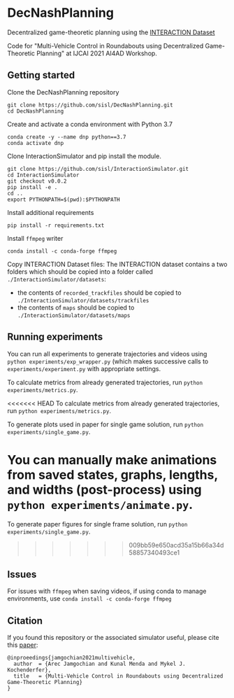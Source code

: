 # DecNashPlanning
Decentralized game-theoretic planning using the [INTERACTION Dataset](https://interaction-dataset.com/)

Code for "Multi-Vehicle Control in Roundabouts using Decentralized Game-Theoretic Planning" at IJCAI 2021 AI4AD Workshop.

## Getting started
Clone the DecNashPlanning repository
```
git clone https://github.com/sisl/DecNashPlanning.git
cd DecNashPlanning
```
Create and activate a conda environment with Python 3.7
```
conda create -y --name dnp python==3.7
conda activate dnp
```
Clone InteractionSimulator and pip install the module.
```
git clone https://github.com/sisl/InteractionSimulator.git
cd InteractionSimulator
git checkout v0.0.2
pip install -e .
cd ..
export PYTHONPATH=$(pwd):$PYTHONPATH
```
Install additional requirements
```
pip install -r requirements.txt
```
Install `ffmpeg` writer
```
conda install -c conda-forge ffmpeg
```
Copy INTERACTION Dataset files:
The INTERACTION dataset contains a two folders which should be copied into a folder called `./InteractionSimulator/datasets`: 
  - the contents of `recorded_trackfiles` should be copied to `./InteractionSimulator/datasets/trackfiles`
  - the contents of `maps` should be copied to `./InteractionSimulator/datasets/maps`



## Running experiments
You can run all experiments to generate trajectories and videos using `python experiments/exp_wrapper.py` (which makes successive calls to `experiments/experiment.py` with appropriate settings.

To calculate metrics from already generated trajectories, run `python experiments/metrics.py`.

<<<<<<< HEAD
To calculate metrics from already generated trajectories, run `python experiments/metrics.py`.

To generate plots used in paper for single game solution, run `python experiments/single_game.py`.

You can manually make animations from saved states, graphs, lengths, and widths (post-process) using `python experiments/animate.py`.
=======
To generate paper figures for single frame solution, run `python experiments/single_game.py`.
>>>>>>> 009bb59e650acd35a15b66a34d58857340493ce1

## Issues
For issues with `ffmpeg` when saving videos, if using conda to manage environments, use `conda install -c conda-forge ffmpeg`

## Citation

If you found this repository or the associated simulator useful, please cite this [paper](https://www.dropbox.com/s/kd19us8447fhabu/19.pdf?dl=0):

```
@inproeedings{jamgochian2021multivehicle,
  author  = {Arec Jamgochian and Kunal Menda and Mykel J. Kochenderfer},
  title   = {Multi-Vehicle Control in Roundabouts using Decentralized Game-Theoretic Planning}
}
```
